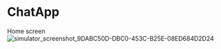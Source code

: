 # ChatApp

Home screen 
![simulator_screenshot_9DABC50D-DBC0-453C-B25E-08ED684D2D24](https://github.com/ahmed-kh-noshy/ChatApp/assets/61507020/4790b2f3-aef8-46df-bd89-9c986fa4be0f)
